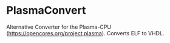 # PlasmaConvert
Alternative Converter for the Plasma-CPU (https://opencores.org/project,plasma). Converts ELF to VHDL.

